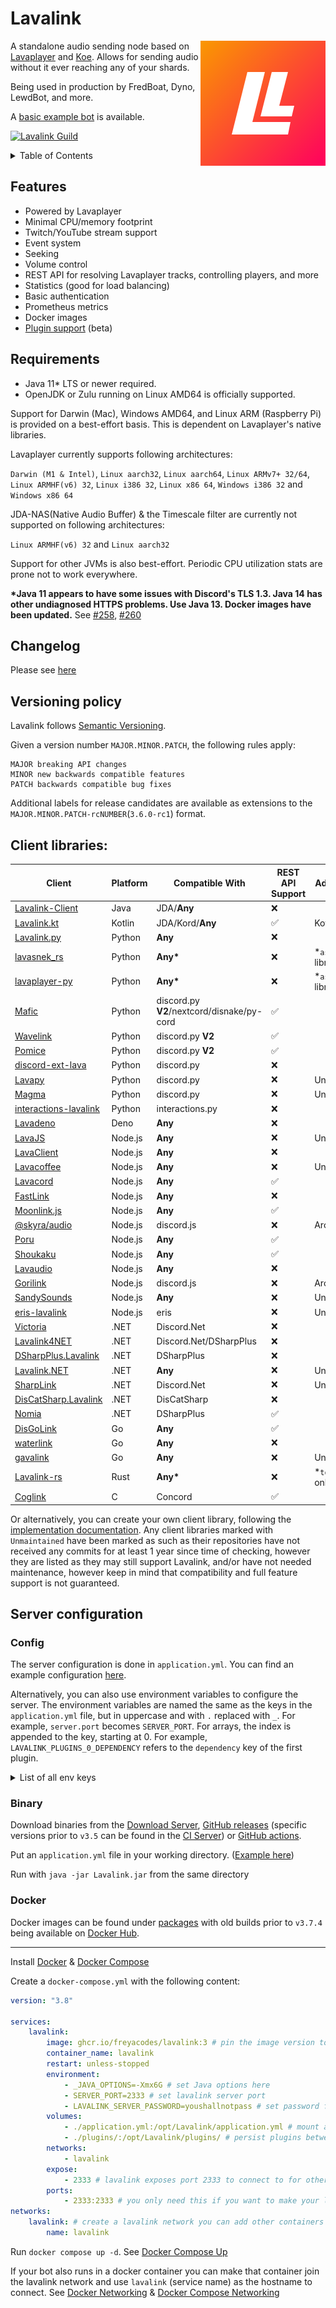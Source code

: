 # Lavalink

<img align="right" src="/branding/lavalink.svg" width=200 alt="Lavalink logo">

A standalone audio sending node based on [Lavaplayer](https://github.com/sedmelluq/lavaplayer) and [Koe](https://github.com/KyokoBot/koe).
Allows for sending audio without it ever reaching any of your shards.

Being used in production by FredBoat, Dyno, LewdBot, and more.

A [basic example bot](Testbot) is available.

[![Lavalink Guild](https://discordapp.com/api/guilds/1082302532421943407/embed.png?style=banner2)](https://discord.gg/ZW4s47Ppw4)

<details>
<summary>Table of Contents</summary>

- [Features](#features)
- [Requirements](#requirements)
- [Changelog](#changelog)
- [Versioning policy](#versioning-policy)
- [Client libraries](#client-libraries)
- [Server configuration](#server-configuration)
  - [Config](#config)
  - [Binary](#binary)
  - [Docker](#docker)

</details>

## Features
* Powered by Lavaplayer
* Minimal CPU/memory footprint
* Twitch/YouTube stream support
* Event system
* Seeking
* Volume control
* REST API for resolving Lavaplayer tracks, controlling players, and more
* Statistics (good for load balancing)
* Basic authentication
* Prometheus metrics
* Docker images
* [Plugin support](PLUGINS.md) (beta)

## Requirements

* Java 11* LTS or newer required.
* OpenJDK or Zulu running on Linux AMD64 is officially supported.

Support for Darwin (Mac), Windows AMD64, and Linux ARM (Raspberry Pi) is provided on a best-effort basis. This is dependent on Lavaplayer's native libraries.

Lavaplayer currently supports following architectures: 

`Darwin (M1 & Intel)`, `Linux aarch32`, `Linux aarch64`, `Linux ARMv7+ 32/64`, `Linux ARMHF(v6) 32`, `Linux i386 32`, `Linux x86 64`, `Windows i386 32` and `Windows x86 64`

JDA-NAS(Native Audio Buffer) & the Timescale filter are currently not supported on following architectures: 

`Linux ARMHF(v6) 32` and `Linux aarch32`


Support for other JVMs is also best-effort. Periodic CPU utilization stats are prone not to work everywhere.

**\*Java 11 appears to have some issues with Discord's TLS 1.3. Java 14 has other undiagnosed HTTPS problems. Use Java 13. Docker images have been updated.** See [#258](https://github.com/lavalink-devs/Lavalink/issues/258), [#260](https://github.com/lavalink-devs/Lavalink/issues/260)

## Changelog

Please see [here](CHANGELOG.md)

## Versioning policy

Lavalink follows [Semantic Versioning](https://semver.org/).

Given a version number `MAJOR.MINOR.PATCH`, the following rules apply:

    MAJOR breaking API changes
    MINOR new backwards compatible features
    PATCH backwards compatible bug fixes

Additional labels for release candidates are available as extensions to the `MAJOR.MINOR.PATCH-rcNUMBER`(`3.6.0-rc1`) format.


## Client libraries:
| Client                                                                                                | Platform | Compatible With                            | REST API Support | Additional Information          |
|-------------------------------------------------------------------------------------------------------|----------|--------------------------------------------|------------------|---------------------------------|
| [Lavalink-Client](https://github.com/freyacodes/lavalink-client)                                      | Java     | JDA/**Any**                                | ❌                |                                 |
| [Lavalink.kt](https://github.com/DRSchlaubi/lavalink.kt)                                              | Kotlin   | JDA/Kord/**Any**                           | ✅                | Kotlin Coroutines               |
| [Lavalink.py](https://github.com/Devoxin/Lavalink.py)                                                 | Python   | **Any**                                    | ❌                |                                 |
| [lavasnek_rs](https://github.com/vicky5124/lavasnek_rs)                                               | Python   | **Any\***                                  | ❌                | *`asyncio`-based libraries only |
| [lavaplayer-py](https://github.com/HazemMeqdad/lavaplayer)                                            | Python   | **Any\***                                  | ❌                | *`asyncio`-based libraries only |
| [Mafic](https://github.com/ooliver1/mafic)                                                            | Python   | discord.py **V2**/nextcord/disnake/py-cord | ✅                |                                 |
| [Wavelink](https://github.com/PythonistaGuild/Wavelink)                                               | Python   | discord.py **V2**                          | ✅                |                                 |
| [Pomice](https://github.com/cloudwithax/pomice)                                                       | Python   | discord.py **V2**                          | ✅                |                                 |
| [discord-ext-lava](https://github.com/Axelware/discord-ext-lava)                                      | Python   | discord.py                                 | ❌                |                                 |
| [Lavapy](https://github.com/Aspect1103/Lavapy)                                                        | Python   | discord.py                                 | ❌                | Unmaintained                    |
| [Magma](https://github.com/initzx/magma)                                                              | Python   | discord.py                                 | ❌                | Unmaintained                    |
| [interactions-lavalink](https://github.com/interactions-py/lavalink)                                  | Python   | interactions.py                            | ❌                |                                 |
| [Lavadeno](https://github.com/lavaclient/lavadeno)                                                    | Deno     | **Any**                                    | ❌                |                                 |
| [LavaJS](https://github.com/OverleapTechnologies/LavaJS)                                              | Node.js  | **Any**                                    | ❌                | Unmaintained                    |
| [LavaClient](https://github.com/lavaclient/lavaclient)                                                | Node.js  | **Any**                                    | ❌                |                                 |
| [Lavacoffee](https://github.com/XzFirzal/lavacoffee)                                                  | Node.js  | **Any**                                    | ❌                | Unmaintained                    |
| [Lavacord](https://github.com/lavacord/lavacord)                                                      | Node.js  | **Any**                                    | ✅                |                                 |
| [FastLink](https://github.com/ThePedroo/FastLink)                                                     | Node.js  | **Any**                                    | ❌                |                                 |
| [Moonlink.js](https://github.com/1Lucas1apk/moonlink.js)                                              | Node.js  | **Any**                                    | ✅                |                                 |
| [@skyra/audio](https://github.com/skyra-project/audio)                                                | Node.js  | discord.js                                 | ❌                | Archived                        |
| [Poru](https://github.com/parasop/poru)                                                               | Node.js  | **Any**                                    | ✅                |                                 |
| [Shoukaku](https://github.com/Deivu/Shoukaku)                                                         | Node.js  | **Any**                                    | ✅                |                                 |
| [Lavaudio](https://github.com/rilysh/lavaudio)                                                        | Node.js  | **Any**                                    | ❌                |                                 |
| [Gorilink](https://github.com/Gorillas-Team/Gorilink)                                                 | Node.js  | discord.js                                 | ❌                | Archived/Unmaintained           |
| [SandySounds](https://github.com/MrJohnCoder/SandySounds)                                             | Node.js  | **Any**                                    | ❌                | Unmaintained                    |
| [eris-lavalink](https://github.com/briantanner/eris-lavalink)                                         | Node.js  | eris                                       | ❌                | Unmaintained                    |
| [Victoria](https://github.com/Yucked/Victoria)                                                        | .NET     | Discord.Net                                | ❌                |                                 |
| [Lavalink4NET](https://github.com/angelobreuer/Lavalink4NET)                                          | .NET     | Discord\.Net/DSharpPlus                    | ❌                |                                 |
| [DSharpPlus.Lavalink](https://github.com/DSharpPlus/DSharpPlus/tree/master/DSharpPlus.Lavalink)       | .NET     | DSharpPlus                                 | ❌                |                                 |
| [Lavalink.NET](https://github.com/Dev-Yukine/Lavalink.NET)                                            | .NET     | **Any**                                    | ❌                | Unmaintained                    |
| [SharpLink](https://github.com/Devoxin/SharpLink)                                                     | .NET     | Discord.Net                                | ❌                | Unmaintained                    |
| [DisCatSharp.Lavalink](https://github.com/Aiko-IT-Systems/DisCatSharp/tree/main/DisCatSharp.Lavalink) | .NET     | DisCatSharp                                | ❌                |                                 |
| [Nomia](https://github.com/DHCPCD9/Nomia)                                                             | .NET     | DSharpPlus                                 | ✅                |                                 |
| [DisGoLink](https://github.com/disgoorg/disgolink)                                                    | Go       | **Any**                                    | ✅                |                                 |
| [waterlink](https://github.com/lukasl-dev/waterlink)                                                  | Go       | **Any**                                    | ❌                |                                 |
| [gavalink](https://github.com/foxbot/gavalink)                                                        | Go       | **Any**                                    | ❌                | Unmaintained                    |
| [Lavalink-rs](https://gitlab.com/vicky5124/lavalink-rs)                                               | Rust     | **Any\***                                  | ❌                | *`tokio`-based libraries only   |
| [Coglink](https://github.com/ThePedroo/Coglink)                                                       | C        | Concord                                    | ✅                |                                 |

Or alternatively, you can create your own client library, following the [implementation documentation](https://github.com/lavalink-devs/Lavalink/blob/master/IMPLEMENTATION.md).
Any client libraries marked with `Unmaintained` have been marked as such as their repositories have not received any commits for at least 1 year since time of checking,
however they are listed as they may still support Lavalink, and/or have not needed maintenance, however keep in mind that compatibility and full feature support is not guaranteed.

## Server configuration

### Config

The server configuration is done in `application.yml`. You can find an example configuration [here](LavalinkServer/application.yml.example).

Alternatively, you can also use environment variables to configure the server. The environment variables are named the same as the keys in the `application.yml` file, but in uppercase and with `.` replaced with `_`. For example, `server.port` becomes `SERVER_PORT`.
For arrays, the index is appended to the key, starting at 0. For example, `LAVALINK_PLUGINS_0_DEPENDENCY` refers to the `dependency` key of the first plugin.

<details>
<summary>List of all env keys</summary>

```env
SERVER_PORT
SERVER_ADDRESS

LAVALINK_PLUGINS_0_DEPENDENCY
LAVALINK_PLUGINS_0_REPOSITORY

LAVALINK_PLUGINS_1_DEPENDENCY
LAVALINK_PLUGINS_1_REPOSITORY

LAVALINK_SERVER_PASSWORD
LAVALINK_SERVER_SOURCES_YOUTUBE
LAVALINK_SERVER_SOURCES_BANDCAMP
LAVALINK_SERVER_SOURCES_SOUNDCLOUD
LAVALINK_SERVER_SOURCES_TWITCH
LAVALINK_SERVER_SOURCES_VIMEO
LAVALINK_SERVER_SOURCES_HTTP
LAVALINK_SERVER_SOURCES_LOCAL

LAVALINK_SERVER_FILTERS_VOLUME
LAVALINK_SERVER_FILTERS_EQUALIZER
LAVALINK_SERVER_FILTERS_KARAOKE
LAVALINK_SERVER_FILTERS_TIMESCALE
LAVALINK_SERVER_FILTERS_TREMOLO
LAVALINK_SERVER_FILTERS_VIBRATO
LAVALINK_SERVER_FILTERS_DISTORTION
LAVALINK_SERVER_FILTERS_ROTATION
LAVALINK_SERVER_FILTERS_CHANNEL_MIX
LAVALINK_SERVER_FILTERS_LOW_PASS

LAVALINK_SERVER_BUFFER_DURATION_MS
LAVALINK_SERVER_FRAME_BUFFER_DURATION_MS
LAVALINK_SERVER_OPUS_ENCODING_QUALITY
LAVALINK_SERVER_RESAMPLING_QUALITY
LAVALINK_SERVER_TRACK_STUCK_THRESHOLD_MS
LAVALINK_SERVER_USE_SEEK_GHOSTING

LAVALINK_SERVER_PLAYER_UPDATE_INTERVAL
LAVALINK_SERVER_YOUTUBE_SEARCH_ENABLED
LAVALINK_SERVER_SOUNDCLOUD_SEARCH_ENABLED

LAVALINK_SERVER_GC_WARNINGS

LAVALINK_SERVER_RATELIMIT_IP_BLOCKS
LAVALINK_SERVER_RATELIMIT_EXCLUDE_IPS
LAVALINK_SERVER_RATELIMIT_STRATEGY
LAVALINK_SERVER_RATELIMIT_SEARCH_TRIGGERS_FAIK
LAVALINK_SERVER_RATELIMIT_RETRY_LIMIT

LAVALINK_SERVER_YOUTUBE_CONFIG_EMAIL
LAVALINK_SERVER_YOUTUBE_CONFIG_PASSWORD

LAVALINK_SERVER_HTTP_CONFIG_PROXY_HOST
LAVALINK_SERVER_HTTP_CONFIG_PROXY_PORT
LAVALINK_SERVER_HTTP_CONFIG_PROXY_USER
LAVALINK_SERVER_HTTP_CONFIG_PROXY_PASSWORD

METRICS_PROMETHEUS_ENABLED
METRICS_PROMETHEUS_ENDPOINT

SENTRY_DSN
SENTRY_ENVIRONMENT
SENTRY_TAGS_SOME_KEY
SENTRY_TAGS_ANOTHER_KEY

LOGGING_FILE_PATH
LOGGING_LEVEL_ROOT
LOGGING_LEVEL_LAVALINK

LOGGING_REQUEST_ENABLED
LOGGING_REQUEST_INCLUDE_CLIENT_INFO
LOGGING_REQUEST_INCLUDE_HEADERS
LOGGING_REQUEST_INCLUDE_QUERY_STRING
LOGGING_REQUEST_INCLUDE_PAYLOAD
LOGGING_REQUEST_MAX_PAYLOAD_LENGTH

LOGGING_LOGBACK_ROLLINGPOLICY_MAX_FILE_SIZE
LOGGING_LOGBACK_ROLLINGPOLICY_MAX_HISTORY
```
</details>


### Binary
Download binaries from the [Download Server](https://repo.arbjerg.dev/lavalink), [GitHub releases](https://github.com/lavalink-devs/Lavalink/releases) (specific versions prior to `v3.5` can be found in the [CI Server](https://ci.fredboat.com/viewLog.html?buildId=lastSuccessful&buildTypeId=Lavalink_Build&tab=artifacts&guest=1)) or [GitHub actions](https://github.com/lavalink-devs/Lavalink/actions).

Put an `application.yml` file in your working directory. ([Example here](LavalinkServer/application.yml.example))

Run with `java -jar Lavalink.jar` from the same directory

### Docker

Docker images can be found under [packages](https://github.com/lavalink-devs/Lavalink/pkgs/container/lavalink) with old builds prior to `v3.7.4` being available on [Docker Hub](https://hub.docker.com/r/fredboat/lavalink/).

---

Install [Docker](https://docs.docker.com/engine/install/) & [Docker Compose](https://docs.docker.com/compose/install/)

Create a `docker-compose.yml` with the following content:
```yaml
version: "3.8"

services:
    lavalink:
        image: ghcr.io/freyacodes/lavalink:3 # pin the image version to Lavalink v3
        container_name: lavalink
        restart: unless-stopped
        environment:
            - _JAVA_OPTIONS=-Xmx6G # set Java options here
            - SERVER_PORT=2333 # set lavalink server port
            - LAVALINK_SERVER_PASSWORD=youshallnotpass # set password for lavalink
        volumes:
            - ./application.yml:/opt/Lavalink/application.yml # mount application.yml from the same directory or use environment variables
            - ./plugins/:/opt/Lavalink/plugins/ # persist plugins between restarts, make sure to set the correct permissions (user: 322, group: 322)
        networks:
            - lavalink
        expose:
            - 2333 # lavalink exposes port 2333 to connect to for other containers (this is for documentation purposes only)
        ports:
            - 2333:2333 # you only need this if you want to make your lavalink accessible from outside of containers
networks:
    lavalink: # create a lavalink network you can add other containers to, to give them access to Lavalink
        name: lavalink
```

Run `docker compose up -d`. See [Docker Compose Up](https://docs.docker.com/engine/reference/commandline/compose_up/)

If your bot also runs in a docker container you can make that container join the lavalink network and use `lavalink` (service name) as the hostname to connect.
See [Docker Networking](https://docs.docker.com/network/) & [Docker Compose Networking](https://docs.docker.com/compose/networking/)

